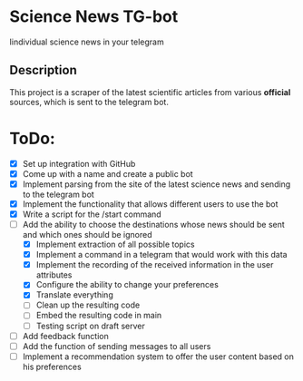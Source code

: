 # Science News TG-bot
Iindividual science news in your telegram

## Description
This project is a scraper of the latest scientific articles from various **official** sources, which is sent to the telegram bot.

# ToDo:
- [X] Set up integration with GitHub
- [X] Come up with a name and create a public bot
- [X] Implement parsing from the site of the latest science news and sending to the telegram bot
- [X] Implement the functionality that allows different users to use the bot
- [X] Write a script for the /start command
- [ ] Add the ability to choose the destinations whose news should be sent and which ones should be ignored
    - [X] Implement extraction of all possible topics
    - [X] Implement a command in a telegram that would work with this data
    - [X] Implement the recording of the received information in the user attributes
    - [X] Configure the ability to change your preferences
    - [X] Translate everything
    - [ ] Clean up the resulting code
    - [ ] Embed the resulting code in main
    - [ ] Testing script on draft server
- [ ] Add feedback function
- [ ] Add the function of sending messages to all users
- [ ] Implement a recommendation system to offer the user content based on his preferences
